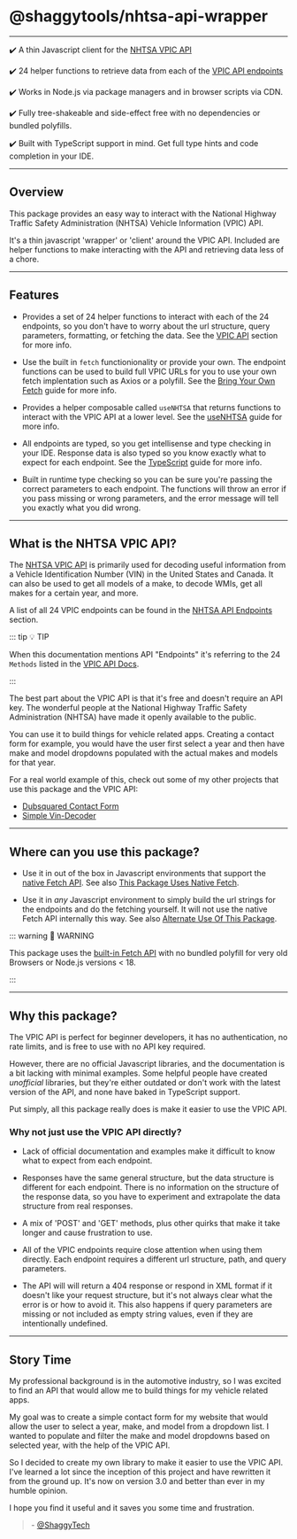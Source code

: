 # @shaggytools/nhtsa-api-wrapper

---

✔️ A thin Javascript client for the [NHTSA VPIC API](https://vpic.nhtsa.dot.gov/api/)

✔️ 24 helper functions to retrieve data from each of the [VPIC API endpoints](../api/index#vpic-api-endpoints)

✔️ Works in Node.js via package managers and in browser scripts via CDN.

✔️ Fully tree-shakeable and side-effect free with no dependencies or bundled polyfills.

✔️ Built with TypeScript support in mind. Get full type hints and code
completion in your IDE.

---

## Overview

This package provides an easy way to interact with the National Highway Traffic Safety
Administration (NHTSA) Vehicle Information (VPIC) API.

It's a thin javascript 'wrapper' or 'client' around the VPIC API. Included are helper functions to
make interacting with the API and retrieving data less of a chore.

---

## Features

- Provides a set of 24 helper functions to interact with each of the 24 endpoints, so you
  don't have to worry about the url structure, query parameters, formatting, or fetching the data.
  See the [VPIC API](/api/) section for more info.

- Use the built in `fetch` functionionality or provide your own. The endpoint functions can be used
  to build full VPIC URLs for you to use your own fetch implentation such as Axios or a polyfill.
  See the [Bring Your Own Fetch](/guide/bring-your-own-fetch) guide for more info.

- Provides a helper composable called `useNHTSA` that returns functions to interact with the VPIC
  API at a lower level. See the [useNHTSA](/utils/use-nhtsa) guide for more info.

- All endpoints are typed, so you get intellisense and type checking in your IDE. Response data is
  also typed so you know exactly what to expect for each endpoint. See the
  [TypeScript](/guide/typescript) guide for more info.

- Built in runtime type checking so you can be sure you're passing the correct parameters to each
  endpoint. The functions will throw an error if you pass missing or wrong parameters, and the error
  message will tell you exactly what you did wrong.

---

## What is the NHTSA VPIC API?

The [NHTSA VPIC API](https://vpic.nhtsa.dot.gov/api/) is primarily used for decoding useful
information from a Vehicle Identification Number (VIN) in the United States and Canada.
It can also be used to get all models of a make, to decode WMIs, get all makes for a certain year,
and more.

A list of all 24 VPIC endpoints can be found in the
[NHTSA API Endpoints](../api/index#vpic-api-endpoints) section.

::: tip :bulb: TIP

When this documentation mentions API "Endpoints" it's referring to the 24 `Methods` listed in
the [VPIC API Docs](https://vpic.nhtsa.dot.gov/api/).

:::

The best part about the VPIC API is that it's free and doesn't require an API key. The
wonderful people at the National Highway Traffic Safety Administration (NHTSA) have made it
openly available to the public.

You can use it to build things for vehicle related apps. Creating a contact form for example, you
would have the user first select a year and then have make and model dropdowns populated with the
actual makes and models for that year.

For a real world example of this, check out some of my other projects that use this package and the
VPIC API:

- [Dubsquared Contact Form](https://dubsquared.com/contact#contact-form)
- [Simple Vin-Decoder](https://shaggytech.com/vin-decoder)

---

## Where can you use this package?

- Use it in out of the box in Javascript environments that support the
  [native Fetch API](https://developer.mozilla.org/en-US/docs/Web/API/Fetch_API).
  See also
  [This Package Uses Native Fetch](../guide/native-fetch#this-package-uses-native-fetch).

- Use it in _any_ Javascript environment to simply build the url strings for the endpoints
  and do the fetching yourself. It will not use the native Fetch API internally this way.
  See also
  [Alternate Use Of This Package](../guide/bring-your-own-fetch#alternate-use-of-this-package).

::: warning 🔞 WARNING

This package uses the
[built-in Fetch API](https://developer.mozilla.org/en-US/docs/Web/API/Fetch_API) with no bundled
polyfill for very old Browsers or Node.js versions < 18.

:::

---

## Why this package?

The VPIC API is perfect for beginner developers, it has no authentication,
no rate limits, and is free to use with no API key required.

However, there are no official Javascript libraries, and the documentation is a bit lacking with
minimal examples. Some helpful people have created _unofficial_ libraries, but they're either
outdated or don't work with the latest version of the API, and none have baked in TypeScript
support.

Put simply, all this package really does is make it easier to use the VPIC API.

### Why not just use the VPIC API directly?

- Lack of official documentation and examples make it difficult to know what to expect from each
  endpoint.

- Responses have the same general structure, but the data structure is different for each endpoint.
  There is no information on the structure of the response data, so you have to experiment and
  extrapolate the data structure from real responses.

- A mix of 'POST' and 'GET' methods, plus other quirks that make it take longer and cause frustration
  to use.

- All of the VPIC endpoints require close attention when using them directly. Each endpoint requires
  a different url structure, path, and query parameters.

- The API will will return a 404 response or respond in XML format if it doesn't like your request
  structure, but it's not always clear what the error is or how to avoid it. This also happens if
  query parameters are missing or not included as empty string values, even if they are
  intentionally undefined.

---

## Story Time

My professional background is in the automotive industry, so I was excited to find an API that
would allow me to build things for my vehicle related apps.

My goal was to create a simple contact form for my website that would allow the user to select a
year, make, and model from a dropdown list. I wanted to populate and filter the make and model
dropdowns based on selected year, with the help of the VPIC API.

So I decided to create my own library to make it easier to use the VPIC API. I've learned a lot
since the inception of this project and have rewritten it from the ground up. It's now on
version 3.0 and better than ever in my humble opinion.

I hope you find it useful and it saves you some time and frustration.

> \- [@ShaggyTech](https://github.com/shaggytech)

